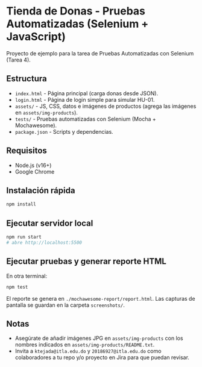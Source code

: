 # Tienda de Donas - Pruebas Automatizadas (Selenium + JavaScript)

Proyecto de ejemplo para la tarea de Pruebas Automatizadas con Selenium (Tarea 4).

## Estructura
- `index.html` - Página principal (carga donas desde JSON).
- `login.html` - Página de login simple para simular HU-01.
- `assets/` - JS, CSS, datos e imágenes de productos (agrega las imágenes en `assets/img-products`).
- `tests/` - Pruebas automatizadas con Selenium (Mocha + Mochawesome).
- `package.json` - Scripts y dependencias.

## Requisitos
- Node.js (v16+)
- Google Chrome

## Instalación rápida
```bash
npm install
```

## Ejecutar servidor local
```bash
npm run start
# abre http://localhost:5500
```

## Ejecutar pruebas y generar reporte HTML
En otra terminal:
```bash
npm test
```

El reporte se genera en `./mochawesome-report/report.html`. Las capturas de pantalla se guardan en la carpeta `screenshots/`.

## Notas
- Asegúrate de añadir imágenes JPG en `assets/img-products` con los nombres indicados en `assets/img-products/README.txt`.
- Invita a `ktejada@itla.edu.do` y `20186927@itla.edu.do` como colaboradores a tu repo y/o proyecto en Jira para que puedan revisar.
